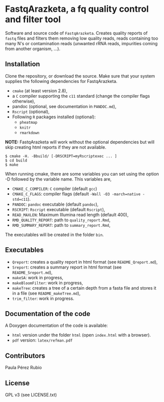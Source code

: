 FastqArazketa, a fq quality control and filter tool 
=========

Software and source code of `FastqArazketa`. Creates quality 
reports of `fastq` files and filters them removing low quality 
reads, reads containing too many N's or contamination reads 
(unwanted rRNA reads, impurities coming from another organism, ...).


## Installation

Clone the repository, or download the source. Make sure that 
your system supplies the following dependencies for FastqArazketa.

- `cmake` (at least version 2.8), 
- a `C` compiler supporting the `c11` standard 
  (change the compiler flags otherwise),
- pandoc (optional, see documentation in `PANDOC.md`),
- `Rscript` (optional),
- Following `R` packages installed (optional):
   * `pheatmap`
   * `knitr`
   * `rmarkdown`

**NOTE:**  FastqArazketa will work without the optional dependencies 
but will skip creating html reports if they are not available.

```
$ cmake -H. -Bbuild/ [-DRSCRIPT=myRscriptexec ... ]
$ cd build 
$ make 
```

When running cmake, there are some variables you can set 
using the option -D followed by the variable name. This variables are, 

- `CMAKE_C_COMPILER`: `C` compiler (default `gcc`)
- `CMAKE_C_FLAGS`: compiler flags (default `-Wall -O3 -march=native -std=c11`).
- `PANDOC`: `pandoc` executable (default `pandoc`),
- `RSCRIPT`:  `Rscript` executable (default `Rscript`), 
- `READ_MAXLEN`: Maximum Illumina read length (default 400),
- `RMD_QUALITY_REPORT`: path to `quality_report.Rmd`,
- `RMD_SUMMARY_REPORT`: path to `summary_report.Rmd`,

The executables will be created in the folder `bin`. 

## Executables

* `Qreport`: creates a quality report in html format (see `README_Qreport.md`),
* `Sreport`: creates a summary report in html format (see `README_Sreport.md`),
* `makeSA`: work in progress,
* `makeBloomFilter`: work in progress,
* `makeTree`: creates a tree of a certain depth from a fasta file and stores
 it in a file (see `README_makeTree.md`),
* `trim_filter`: work in progress.

## Documentation of the code

A Doxygen documentation of the code is available: 
- `html` version under the folder `html` (open `index.html` with a browser).
- `pdf` version: `latex/refman.pdf`

## Contributors

Paula Pérez Rubio 

## License

GPL v3 (see LICENSE.txt)
